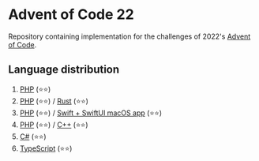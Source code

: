# Advent of Code 22
Repository containing implementation for the challenges of 2022's [Advent of Code](https://adventofcode.com/2022).


## Language distribution
1. [PHP](01) (⭐⭐)
2. [PHP](02/php) (⭐⭐) / [Rust](02/rust) (⭐⭐)
3. [PHP](03/php) (⭐⭐) / [Swift + SwiftUI macOS app](03/swift) (⭐⭐)
4. [PHP](04/php) (⭐⭐) / [C++](04/cpp) (⭐⭐)
5. [C#](05) (⭐⭐)
6. [TypeScript](06) (⭐⭐)
